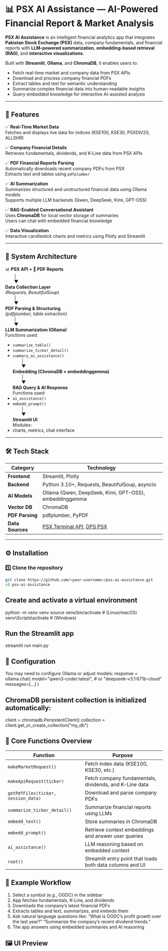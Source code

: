 # 📊 PSX AI Assistance — AI-Powered Financial Report & Market Analysis

**PSX AI Assistance** is an intelligent financial analytics app that integrates **Pakistan Stock Exchange (PSX)** data, company fundamentals, and financial reports with **LLM-powered summarization**, **embedding-based retrieval (RAG)**, and **interactive visualizations**.

Built with **Streamlit**, **Ollama**, and **ChromaDB**, it enables users to:
- Fetch real-time market and company data from PSX APIs  
- Download and process company financial PDFs  
- Extract tables and text for semantic understanding  
- Summarize complex financial data into human-readable insights  
- Query embedded knowledge for interactive AI-assisted analysis  

---

## 🚀 Features

✅ **Real-Time Market Data**  
Fetches and displays live data for indices (KSE100, KSE30, PSXDIV20, ALLSHR)

✅ **Company Financial Details**  
Retrieves fundamentals, dividends, and K-Line data from PSX APIs

✅ **PDF Financial Reports Parsing**  
Automatically downloads recent company PDFs from PSX  
Extracts text and tables using `pdfplumber`

✅ **AI Summarization**  
Summarizes structured and unstructured financial data using Ollama models  
Supports multiple LLM backends (Qwen, DeepSeek, Kimi, GPT-OSS)

✅ **RAG-Enabled Conversational Assistant**  
Uses **ChromaDB** for local vector storage of summaries  
Users can chat with embedded financial knowledge

✅ **Data Visualization**  
Interactive candlestick charts and metrics using Plotly and Streamlit

---

## 🧠 System Architecture

📊 **PSX API + 📄 PDF Reports**  
  │  
  ▼  
**Data Collection Layer**  
*(Requests, BeautifulSoup)*  
  │  
  ▼  
**PDF Parsing & Structuring**  
*(pdfplumber, table extraction)*  
  │  
  ▼  
**LLM Summarization (Ollama)**  
Functions used:  
- `summarize_table()`  
- `summarize_ticker_detail()`  
- `summary_ai_assistance()`  
  │  
  ▼  
**Embedding (ChromaDB + embeddinggemma)**  
  │  
  ▼  
**RAG Query & AI Response**  
Functions used:  
- `ai_assistance()`  
- `embedd_prompt()`  
  │  
  ▼  
**Streamlit UI**  
Modules:  
- charts, metrics, chat interface




---

## 🛠️ Tech Stack

| Category | Technology |
|-----------|-------------|
| **Frontend** | Streamlit, Plotly |
| **Backend** | Python 3.10+, Requests, BeautifulSoup, asyncio |
| **AI Models** | Ollama (Qwen, DeepSeek, Kimi, GPT-OSS), embeddinggemma |
| **Vector DB** | ChromaDB |
| **PDF Parsing** | pdfplumber, PyPDF |
| **Data Sources** | [PSX Terminal API](https://psxterminal.com), [DPS PSX](https://dps.psx.com.pk) |

---

## ⚙️ Installation

### 1️⃣ Clone the repository
```bash
git clone https://github.com/<your-username>/psx-ai-assistance.git
cd psx-ai-assistance
```

## Create and activate a virtual environment
python -m venv venv
source venv/bin/activate    # (Linux/macOS)
venv\Scripts\activate       # (Windows)


## Run the Streamlit app
streamlit run main.py


## 🧩 Configuration
You may need to configure Ollama or adjust models:
response = ollama.chat(
    model="qwen3-coder:latest",  # or "deepseek-v3.1:671b-cloud"
    messages=[...]
)

## ChromaDB persistent collection is initialized automatically:
client = chromadb.PersistentClient()
collection = client.get_or_create_collection("my_db")

## 🧾 Core Functions Overview

| Function                            | Purpose                                                   |
| ----------------------------------- | --------------------------------------------------------- |
| `makeMarketRequest()`               | Fetch index data (KSE100, KSE30, etc.)                    |
| `makeApiRequest(ticker)`            | Fetch company fundamentals, dividends, and K-Line data    |
| `getPdfFiles(ticker, session_data)` | Download and parse company PDFs                           |
| `summarize_ticker_detail()`         | Summarize financial reports using LLMs                    |
| `embedd_text()`                     | Store summaries in ChromaDB                               |
| `embedd_prompt()`                   | Retrieve context embeddings and answer user queries       |
| `ai_assistance()`                   | LLM reasoning based on embedded context                   |
| `root()`                            | Streamlit entry point that loads both data columns and UI |


## 🧠 Example Workflow

1. Select a symbol (e.g., OGDC) in the sidebar
2. App fetches fundamentals, K-Line, and dividends
3. Downloads the company’s latest financial PDFs
4. Extracts tables and text, summarizes, and embeds them
5. Ask natural language questions like:
 “What is OGDC’s profit growth over the last year?”
 “Summarize the company’s recent dividend trends.”
6. The app answers using embedded summaries and AI reasoning


## 🖼️ UI Preview




